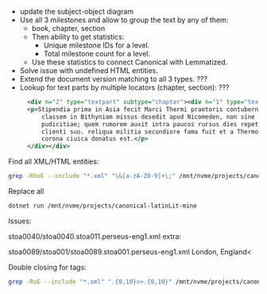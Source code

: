 - update the subject-object diagram
- Use all 3 milestones and allow to group the text by any of them:
  - book, chapter, section
  - Then ability to get statistics:
    - Unique milestone IDs for a level.
    - Total milestone count for a level.
  - Use these statistics to connect Canonical with Lemmatized.
- Solve issue with undefined HTML entities.
- Extend the document version matching to all 3 types. ???
- Lookup for text parts by multiple locators (chapter, section): ???
  ```xml
    <div n="2" type="textpart" subtype="chapter"><div n="1" type="textpart" subtype="section">
    <p>Stipendia prima in Asia fecit Marci Thermi praetoris contubernio; a quo ad accersendam
        classem in Bithyniam missus desedit apud Nicomeden, non sine rumore prostratae regi
        pudicitiae; quem rumorem auxit intra paucos rursus dies repetita <placeName key="Bithynia">Bithynia</placeName> per causam exigendae pecuniae, quae deberetur cuidam libertino
        clienti suo. reliqua militia secundiore fama fuit et a Thermo in expugnatione Mytilenarum
        corona ciuica donatus est.</p>
    </div></div>
  ```

Find all XML/HTML entities:

```bash
grep -RhoE --include "*.xml" "\&[a-zA-Z0-9]+\;" /mnt/nvme/projects/canonical-latinLit | sort | uniq
```

Replace all
```bash
dotnet run /mnt/nvme/projects/canonical-latinLit-mine
```


Issues: 

stoa0040/stoa0040.stoa011.perseus-eng1.xml
extra: </titleStmt>

stoa0089/stoa001/stoa0089.stoa001.perseus-eng1.xml
<pubPlace>London, England<</pubPlace>

Double closing for tags:
```bash
grep -RoE --include "*.xml" ".{0,10}>>.{0,10}" /mnt/nvme/projects/canonical-latinLit
```